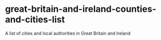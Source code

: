 # great-britain-and-ireland-counties-and-cities-list
A list of cities and local authorities in Great Britain and Ireland
